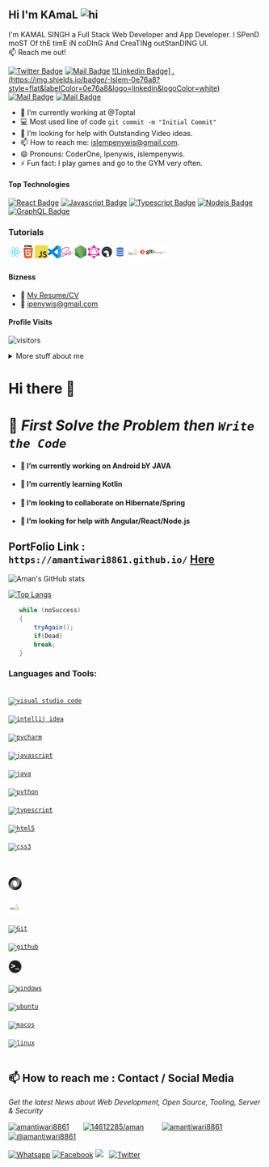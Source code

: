 ## Hi I'm KAmaL <img src="https://user-images.githubusercontent.com/1303154/88677602-1635ba80-d120-11ea-84d8-d263ba5fc3c0.gif" width="28px" alt="hi">

I'm KAMAL SINGH a Full Stack Web Developer and App Developer. I SPenD moST Of thE timE iN coDInG And CreaTINg outStanDING UI.  
:mailbox: Reach me out!

[![Twitter Badge](https://img.shields.io/badge/-kamal_singh-1ca0f1?style=flat&labelColor=1ca0f1&logo=twitter&logoColor=white&link=https://twitter.com/@kamalsi50113394)](https://twitter.com/@kamalsi50113394) 
[![Mail Badge](https://img.shields.io/badge/-CoderOne-e74c3c?style=flat&labelColor=e74c3c&logo=youtube&logoColor=white)](https://youtube.com/coderone) 
[![Linkedin Badge] 
.(https://img.shields.io/badge/-Islem-0e76a8?style=flat&labelColor=0e76a8&logo=linkedin&logoColor=white)](https://www.linkedin.com/in/islem-maboud/) [![Mail Badge](https://img.shields.io/badge/-@islempenywis-e84393?style=flat&labelColor=e84393&logo=instagram&logoColor=white)](https://instagram.com/islempenywis) [![Mail Badge](https://img.shields.io/badge/-islempenywis-c0392b?style=flat&labelColor=c0392b&logo=gmail&logoColor=white)](mailto:islempenywis@gmail.com) 

<!-- TODO: Add last video link -->

- 🔭 I’m currently working at @Toptal
- :computer: Most used line of code `git commit -m "Initial Commit"`
- 🤔 I’m looking for help with Outstanding Video ideas.
- 📫 How to reach me: islempenywis@gmail.com.
- 😄 Pronouns: CoderOne, Ipenywis, islempenywis.
- ⚡ Fun fact: I play games and go to the GYM very often.

#### Top Technologies

<!-- TODO: Make technologies links takes you to repositories -->

[![React Badge](https://img.shields.io/badge/-React-61DBFB?style=for-the-badge&labelColor=black&logo=react&logoColor=61DBFB)](#) [![Javascript Badge](https://img.shields.io/badge/-Javascript-F0DB4F?style=for-the-badge&labelColor=black&logo=javascript&logoColor=F0DB4F)](#) [![Typescript Badge](https://img.shields.io/badge/-Typescript-007acc?style=for-the-badge&labelColor=black&logo=typescript&logoColor=007acc)](#) [![Nodejs Badge](https://img.shields.io/badge/-Nodejs-3C873A?style=for-the-badge&labelColor=black&logo=node.js&logoColor=3C873A)](#) [![GraphQL Badge](https://img.shields.io/badge/-GraphQl-e535ab?style=for-the-badge&labelColor=black&logo=node.js&logoColor=e535ab)](#)

### Tutorials

[<img align="left" alt="React" width="26px" src="https://raw.githubusercontent.com/github/explore/80688e429a7d4ef2fca1e82350fe8e3517d3494d/topics/react/react.png" />][reactplaylist]

[<img align="left" alt="HTML5" width="26px" src="https://raw.githubusercontent.com/github/explore/80688e429a7d4ef2fca1e82350fe8e3517d3494d/topics/html/html.png" />][htmltutorial]

[<img align="left" alt="JavaScript" width="26px" src="https://raw.githubusercontent.com/github/explore/80688e429a7d4ef2fca1e82350fe8e3517d3494d/topics/javascript/javascript.png" />][javascripttutorial]

[<img align="left" alt="Visual Studio Code" width="26px" src="https://raw.githubusercontent.com/github/explore/80688e429a7d4ef2fca1e82350fe8e3517d3494d/topics/visual-studio-code/visual-studio-code.png" />][vscodetutorial]

<img align="left" alt="Sass" width="26px" src="https://raw.githubusercontent.com/github/explore/80688e429a7d4ef2fca1e82350fe8e3517d3494d/topics/sass/sass.png" />

<img align="left" alt="Node.js" width="26px" src="https://raw.githubusercontent.com/github/explore/80688e429a7d4ef2fca1e82350fe8e3517d3494d/topics/nodejs/nodejs.png" />

<img align="left" alt="GraphQL" width="26px" src="https://raw.githubusercontent.com/github/explore/80688e429a7d4ef2fca1e82350fe8e3517d3494d/topics/graphql/graphql.png" />

<img align="left" alt="Deno" width="26px" src="https://raw.githubusercontent.com/github/explore/361e2821e2dea67711cde99c9c40ed357061cf27/topics/deno/deno.png" />

<img align="left" alt="SQL" width="26px" src="https://raw.githubusercontent.com/github/explore/80688e429a7d4ef2fca1e82350fe8e3517d3494d/topics/sql/sql.png" />

<img align="left" alt="MySQL" width="26px" src="https://raw.githubusercontent.com/github/explore/80688e429a7d4ef2fca1e82350fe8e3517d3494d/topics/mysql/mysql.png" />

<img align="left" alt="Git" width="26px" src="https://raw.githubusercontent.com/github/explore/80688e429a7d4ef2fca1e82350fe8e3517d3494d/topics/git/git.png" />

<img align="left" alt="MongoDB" width="26px" src="https://raw.githubusercontent.com/github/explore/80688e429a7d4ef2fca1e82350fe8e3517d3494d/topics/mongodb/mongodb.png" />

<br />
<br />

#### Bizness
- :paperclip: [My Resume/CV](https://github.com/ipenywis/ipenywis/blob/master/resumes/resume%20v1.0.pdf)
- :email: ipenywis@gmail.com


#### Profile Visits 

![visitors](https://visitor-badge.glitch.me/badge?page_id=ipenywis.ipenywis)

<details>
<summary>
  More stuff about me
</summary>

<br >

I love sharing knowledge and putting tutorials, courses and posts together for helping other developers, and tjat's why CoderOne Youtube Channel exists!

#### What is CoderOne?

CoderOne is a youtube channel for learning Web/Mobile development, coding and design. Including new technologies and frameworks and anything really related to development world.

#### Coding Stats

<!--START_SECTION:waka-->
```text
TypeScript   15 hrs 41 mins  ████████████████████▓░░░░   82.29 % 
HTML         1 hr 50 mins    ██▒░░░░░░░░░░░░░░░░░░░░░░   09.61 % 
Markdown     1 hr 27 mins    ██░░░░░░░░░░░░░░░░░░░░░░░   07.63 % 
Other        2 mins          ░░░░░░░░░░░░░░░░░░░░░░░░░   00.25 % 
YAML         2 mins          ░░░░░░░░░░░░░░░░░░░░░░░░░   00.19 % 
```
<!--END_SECTION:waka-->

#### Github Stats

![Ipenywis's github stats](https://github-readme-stats.vercel.app/api?username=ipenywis&count_private=true&theme=tokyonight&hide=contribs,prs)

</details>


[reactplaylist]: https://www.youtube.com/watch?v=KxXXEL-k47Y&list=PLvXDmnBbOF7RnYiZvDwl2Pzcs2kfi10wd
[vscodetutorial]: https://www.youtube.com/watch?v=Bkie2ai8qeE&t=8s
[htmltutorial]: https://www.youtube.com/watch?v=VK6MXVxOsws&t=27s
[javascripttutorial]: https://www.youtube.com/watch?v=D-LHKvmX37E

# Hi there 👋           
#  🥇 *_First Solve the Problem then `Write the Code`_*

- #### 🔭 I’m currently working on Android bY JAVA
- #### 🌱 I’m currently learning Kotlin
- #### 👯 I’m looking to collaborate on Hibernate/Spring
- #### 🤔 I’m looking for help with Angular/React/Node.js

## PortFolio Link : `https://amantiwari8861.github.io/` [Here](https://amantiwari8861.github.io/)

![Aman's GitHub stats](https://github-readme-stats.vercel.app/api?username=amantiwari8861&theme=calm&show_icons=true)

[![Top Langs](https://github-readme-stats.vercel.app/api/top-langs/?username=amantiwari8861&theme=calm&layout=compact)](https://github.com/amantiwari8861/)

```java    
   while (noSuccess)
   {
       tryAgain();
       if(Dead)
       break;
   }
   ```
   ### Languages and Tools:

[<code>
<img alt="visual studio code" width="26px" src="https://img.icons8.com/fluent/240/000000/visual-studio-code-2019.png" />
</code>](https://code.visualstudio.com/)&nbsp;&nbsp;
[<code>
<img alt="intellij idea" width="26px" src="https://img.icons8.com/color/240/000000/intellij-idea.png" />
</code>](https://www.jetbrains.com/idea/)&nbsp;&nbsp;
[<code>
<img alt="pycharm" width="26px" src="https://img.icons8.com/color/240/000000/pycharm.png" />
</code>](https://www.jetbrains.com/pycharm/)&nbsp;&nbsp;
[<code>
<img alt="javascript" width="26px" src="https://img.icons8.com/color/240/000000/javascript.png" />
</code>](https://developer.mozilla.org/en-US/docs/Web/JavaScript)&nbsp;&nbsp;
[<code>
<img alt="java" width="26px" src="https://img.icons8.com/color/240/000000/java-coffee-cup-logo.png">
</code>](https://docs.oracle.com/en/java/)&nbsp;&nbsp;
[<code>
<img alt="python" width="26px" src="https://img.icons8.com/color/240/000000/python.png">
</code>](https://www.python.org/)&nbsp;&nbsp;
[<code>
<img alt="typescript" width="26px" src="https://img.icons8.com/color/240/000000/typescript.png">
</code>](https://www.typescriptlang.org/)&nbsp;&nbsp;
[<code>
<img alt="html5" width="26px" src="https://img.icons8.com/color/240/000000/html-5.png">
</code>](https://developer.mozilla.org/en-US/docs/Web/HTML)&nbsp;&nbsp;
[<code>
<img alt="css3" width="26px" src="https://img.icons8.com/color/240/000000/css3.png">
</code>](https://developer.mozilla.org/en-US/docs/Web/CSS)</br></br>
[<code>
<img alt="json" width="26px" src="https://raw.githubusercontent.com/github/explore/80688e429a7d4ef2fca1e82350fe8e3517d3494d/topics/json/json.png">
</code>](https://www.json.org/json-en.html)&nbsp;&nbsp;
[<code>
<img alt="MySQL" width="26px" src="https://raw.githubusercontent.com/github/explore/80688e429a7d4ef2fca1e82350fe8e3517d3494d/topics/mysql/mysql.png">
</code>](https://dev.mysql.com/)&nbsp;&nbsp;
[<code>
<img alt="Git" width="26px" src="https://img.icons8.com/color/240/000000/git.png">
</code>](https://git-scm.com/)&nbsp;&nbsp;
[<code>
<img alt="github" width="26px" src="https://img.icons8.com/ios-glyphs/240/000000/github.png">
</code>](https://github.com/)&nbsp;&nbsp;
[<code>
<img alt="terminal" width="26px" src="https://raw.githubusercontent.com/github/explore/80688e429a7d4ef2fca1e82350fe8e3517d3494d/topics/terminal/terminal.png">
</code>](https://docs.microsoft.com/en-us/windows/terminal/)&nbsp;&nbsp;
[<code>
<img alt="windows" width="26px" src="https://img.icons8.com/color/240/000000/windows-10.png">
</code>](https://www.microsoft.com/en-us/windows)&nbsp;&nbsp;
[<code>
<img alt="ubuntu" width="26px" src="https://img.icons8.com/color/96/000000/ubuntu--v1.png">
</code>](https://ubuntu.com/)&nbsp;&nbsp;
[<code>
<img alt="macos" width="26px" src="https://img.icons8.com/officel/160/000000/mac-logo.png">
</code>](https://developer.apple.com/macos/)&nbsp;&nbsp;
[<code>
<img alt="linux" width="26px" src="https://img.icons8.com/color/96/000000/linux.png">
</code>](https://www.kernel.org/)&nbsp;&nbsp;


## 📫 How to reach me : Contact / Social Media

*Get the latest News about Web Development, Open Source, Tooling, Server & Security*

<a href="https://linkedin.com/in/amantiwari8861" target="blank"><img align="center" src="https://raw.githubusercontent.com/rahuldkjain/github-profile-readme-generator/master/src/images/icons/Social/linked-in-alt.svg" alt="amantiwari8861" height="50" width="50" /></a>&nbsp;&nbsp;&nbsp;&nbsp;&nbsp;&nbsp;
<a href="https://stackoverflow.com/users/14612285/aman" target="blank"><img align="center" src="https://raw.githubusercontent.com/rahuldkjain/github-profile-readme-generator/master/src/images/icons/Social/stack-overflow.svg" alt="14612285/aman" height="50" width="50" /></a>&nbsp;&nbsp;&nbsp;&nbsp;&nbsp;&nbsp;&nbsp;&nbsp;
<a href="https://instagram.com/amantiwari8861" target="blank"><img align="center" src="https://raw.githubusercontent.com/rahuldkjain/github-profile-readme-generator/master/src/images/icons/Social/instagram.svg" alt="amantiwari8861" height="50" width="40" /></a>&nbsp;&nbsp;&nbsp;&nbsp;&nbsp;&nbsp;&nbsp;&nbsp;&nbsp;&nbsp;
<a href="https://medium.com/@amantiwari8861" target="blank"><img align="center" src="https://raw.githubusercontent.com/rahuldkjain/github-profile-readme-generator/master/src/images/icons/Social/medium.svg" alt="@amantiwari8861" height="50" width="40" /></a></br></br>
[![Whatsapp](https://github.com/amantiwari8861/C_Batch_11_to_12/blob/master/whatsapp.png)](https://wa.me/919891062743/)
[![Facebook](https://github.frapsoft.com/social/facebook.png)](https://www.facebook.com/amantiwari8861/)
<a href="mailto:amantiwari8861@gmail.com"><img src="https://github.com/amantiwari8861/C_Batch_11_to_12/blob/master/mail.png"></a>&nbsp;&nbsp;
[![Twitter](https://github.frapsoft.com/social/twitter.png)](https://twitter.com/@AmanTiw61298258/)
<!-- [![Gitter](https://github.frapsoft.com/social/gitter.png)](https://gitter.im/GNIITwala/community/) -->
